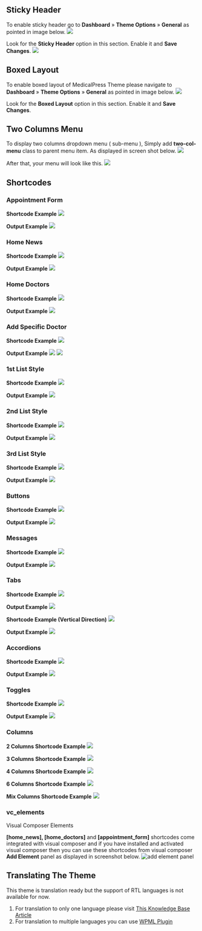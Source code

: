 ## Sticky Header

To enable sticky header go to **Dashboard** &raquo; **Theme Options** &raquo; **General** as pointed in image below.
![](images/features/1.png)

Look for the **Sticky Header** option in this section. Enable it and **Save Changes**.
![](images/features/2.png)

## Boxed Layout

To enable boxed layout of MedicalPress Theme please navigate to **Dashboard** &raquo; **Theme Options** &raquo; **General** as pointed in image below.
![](images/features/8.png)

Look for the **Boxed Layout** option in this section. Enable it and **Save Changes**.

## Two Columns Menu

To display two columns dropdown menu ( sub-menu ), Simply add **two-col-menu** class to parent menu item. As displayed in screen shot below.
![](images/features/6.png)

After that, your menu will look like this.
![](images/features/7.png)

## Shortcodes

### Appointment Form

**Shortcode Example**
![](images/shortcodes/12-1.png)

**Output Example**
![](images/shortcodes/12-2.png)

### Home News

**Shortcode Example**
![](images/shortcodes/10-1.png)

**Output Example**
![](images/shortcodes/10-2.png)

### Home Doctors

**Shortcode Example**
![](images/shortcodes/11-1.png)

**Output Example**
![](images/shortcodes/11-2.png)

### Add Specific Doctor

**Shortcode Example**
![](images/shortcodes/13-1.png)

**Output Example**
![](images/shortcodes/13-2.png)
![](images/shortcodes/13-3.png)

### 1st List Style

**Shortcode Example**
![](images/shortcodes/1.png)

**Output Example**
![](images/shortcodes/1-1.png)

### 2nd List Style

**Shortcode Example**
![](images/shortcodes/2.png)

**Output Example**
![](images/shortcodes/2-2.png)

### 3rd List Style

**Shortcode Example**
![](images/shortcodes/3.png)

**Output Example**
![](images/shortcodes/3-3.png)

### Buttons

**Shortcode Example**
![](images/shortcodes/4.png)

**Output Example**
![](images/shortcodes/4-4.png)

### Messages

**Shortcode Example**
![](images/shortcodes/5.png)

**Output Example**
![](images/shortcodes/5-5.png)

### Tabs

**Shortcode Example**
![](images/shortcodes/6.png)

**Output Example**
![](images/shortcodes/6-6.png)

**Shortcode Example (Vertical Direction)**
![](images/shortcodes/vertical-variation.png)

**Output Example**
![](images/shortcodes/vertical-frontend.png)

### Accordions

**Shortcode Example**
![](images/shortcodes/7.png)

**Output Example**
![](images/shortcodes/7-7.png)

### Toggles

**Shortcode Example**
![](images/shortcodes/8.png)

**Output Example**
![](images/shortcodes/8-8.png)

### Columns

**2 Columns Shortcode Example**
![](images/shortcodes/9-1.png)

**3 Columns Shortcode Example**
![](images/shortcodes/9-2.png)

**4 Columns Shortcode Example**
![](images/shortcodes/9.png)

**6 Columns Shortcode Example**
![](images/shortcodes/9-3.png)

**Mix Columns Shortcode Example**
![](images/shortcodes/9-4.png)

### vc_elements

Visual Composer Elements

**[home_news], [home_doctors]** and **[appointment_form]** shortcodes come integrated with visual composer and if you have installed and activated visual composer then you can use these shortcodes from visual composer **Add Element** panel as displayed in screenshot below.
![add element panel](images/vc_elements/add_element_panel.png)

## Translating The Theme

This theme is translation ready but the support of RTL languages is not available for now.

1. For translation to only one language please visit [This Knowledge Base Article](https://support.inspirythemes.com/knowledgebase/how-to-translate-your-theme-to-your-language/)
2. For translation to multiple languages you can use [WPML Plugin](https://wpml.org/)
